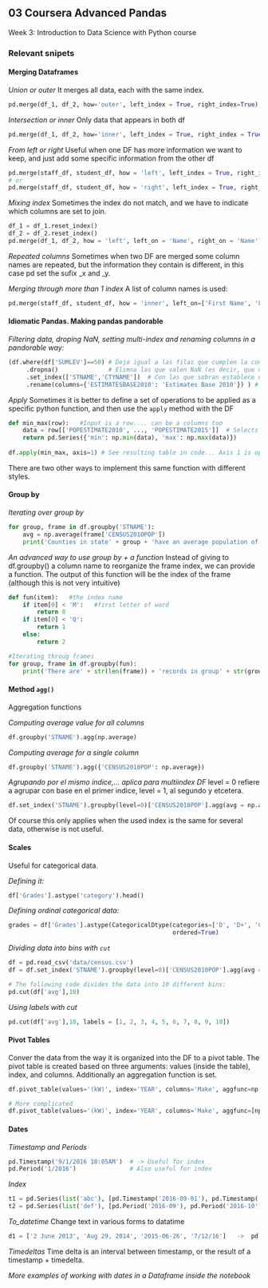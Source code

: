## 03 Coursera Advanced Pandas

Week 3: Introduction to Data Science with Python course

### Relevant snipets

#### Merging Dataframes

*Union or outer*
It merges all data, each with the same index. 
```Python
pd.merge(df_1, df_2, how='outer', left_index = True, right_index=True)
```

*Intersection or inner*
Only data that appears in both df
```Python
pd.merge(df_1, df_2, how='inner', left_index = True, right_index = True)
```

*From left or right*
Useful when one DF has more information we want to keep, and just add some specific information from the other df

```Python
pd.merge(staff_df, student_df, how = 'left', left_index = True, right_index = True)
# or
pd.merge(staff_df, student_df, how = 'right', left_index = True, right_index = True)
```

*Mixing index*
Sometimes the index do not match, and we have to indicate which columns are set to join.
```Python
df_1 = df_1.reset_index()
df_2 = df_2.reset_index()
pd.merge(df_1, df_2, how = 'left', left_on = 'Name', right_on = 'Name')
```

*Repeated columns*
Sometimes when two DF are merged some column names are repeated, but the information they contain is different, in this case pd set the sufix _x and _y.

*Merging through more than 1 index*
A list of column names is used:
```Python
pd.merge(staff_df, student_df, how = 'inner', left_on=['First Name', 'Last Name'], right_on = ['Firstm Name', 'Last Name'])
```

#### Idiomatic Pandas. Making pandas pandorable

*Filtering data, droping NaN, setting multi-index and renaming columns in a pandorable way:*
```Python
(df.where(df['SUMLEV']==50) # Deja igual a las filas que cumplen la condición (True) y a las que no les asigna NaN
     .dropna()              # Elimna las que valen NaN (es decir, que no cumplen la condición dad)
     .set_index(['STNAME','CTYNAME'])  # Con las que sobran establece un multi-índice Nombre de Estado y County
     .rename(columns={'ESTIMATESBASE2010': 'Estimates Base 2010'}) ) # Renombra columnas
```

*Apply*
Sometimes it is better to define a set of operations to be applied as a specific python function, and then use the `apply` method with the DF

```Python
def min_max(row):   #Input is a row.... can be a columns too
    data = row[['POPESTIMATE2010', ..., 'POPESTIMATE2015']]  # Selects specific columns of the row... 
    return pd.Series({'min': np.min(data), 'max': np.max(data)})
    
df.apply(min_max, axis=1) # See resulting table in code... Axis 1 is operations over rows...
```
There are two other ways to implement this same function with different styles.

#### Group by

*Iterating over group by*
```Python
for group, frame in df.groupby('STNAME'):
    avg = np.average(frame['CENSUS2010POP'])
    print('Counties in state' + group + 'have an average population of' +  str(avg))
```

*An advanced way to use group by + a function*
Instead of giving to df.groupby() a column name to reorganize the frame index, we can provide a function. The output of this function will be the index of the frame (although this is not very intuitive)

```Python
def fun(item):   #the index name
    if item[0] < 'M':   #first letter of word
        return 0
    if item[0] < 'Q':   
        return 1
    else:
        return 2

#Iterating throug frames
for group, frame in df.groupby(fun):
    print('There are' + str(len(frame)) + 'records in group' + str(group) + 'for processing'
```

#### Method `agg()`
Aggregation functions

*Computing average value for all columns*
```Python
df.groupby('STNAME').agg(np.average)
```

*Computing average for a single column*
```Python
df.groupby('STNAME').agg({'CENSUS2010POP': np.average})
```

*Agrupando por el mismo indice,... aplica para multiindex DF*
level = 0 refiere a agrupar con base en el primer indice, level = 1, al segundo y etcetera.

```Python
df.set_index('STNAME').groupby(level=0)['CENSUS2010POP'].agg(avg = np.average, sum = np.sum)).head()
```
Of course this only applies when the used index is the same for several data, otherwise is not useful.


#### Scales
Useful for categorical data.

*Defining it:*
```Python
df['Grades'].astype('category').head()
```

*Defining ordinal categorical data:*

```Python
grades = df['Grades'].astype(CategoricalDtype(categories=['D', 'D+', 'C-', 'C', 'C+', 'B-', 'B', 'B+', 'A-', 'A', 'A+'],
                                              ordered=True)
```

*Dividing data into bins with `cut`*

```Python
df = pd.read_csv('data/census.csv')
df = df.set_index('STNAME').groupby(level=0)['CENSUS2010POP'].agg(avg = np.average)

# The following code divides the data into 10 different bins:
pd.cut(df['avg'],10)
```

*Using labels with cut*
```Python
pd.cut(df['avg'],10, labels = [1, 2, 3, 4, 5, 6, 7, 8, 9, 10])
```


#### Pivot Tables
Conver the data from the way it is organized into the DF to a pivot table.
The pivot table is created based on three arguments:  values (inside the table), index, and columns. Additionally an aggregation function is set.
```Python
df.pivot_table(values='(kW)', index='YEAR', columns='Make', aggfunc=np.mean)

# More complicated
df.pivot_table(values='(kW)', index='YEAR', columns='Make', aggfunc=[np.mean,np.min], margins=True)
```


#### Dates

*Timestamp and Periods*
```Python
pd.Timestamp('9/1/2016 10:05AM')  # -> Useful for index
pd.Period('1/2016')               # Also useful for index
```

*Index*
```Python
t1 = pd.Series(list('abc'), [pd.Timestamp('2016-09-01'), pd.Timestamp('2016-09-02'), pd.Timestamp('2016-09-03')])
t2 = pd.Series(list('def'), [pd.Period('2016-09'), pd.Period('2016-10'), pd.Period('2016-11')])
```

*To_datetime*
Change text in various forms to datatime
```Python
d1 = ['2 June 2013', 'Aug 29, 2014', '2015-06-26', '7/12/16']   ->  pd.to_datetime   -> [2013-06-02, 2013-06-02....]

```

*Timedeltas* 
Time delta is an interval between timestamp, or the result of a timestamp + timedelta.


*More examples of working with dates in a Dataframe inside the notebook*

